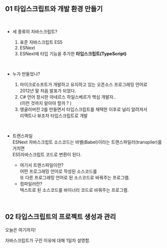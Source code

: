 ## 01 타입스크립트와 개발 환경 만들기

<br/>

- 세 종류의 자바스크립트?

  1.  표준 자바스크립트 ES5
  2.  ESNext
  3.  ESNext에 타입 기능을 추가한 **타입스크립트(TypeScript)**

<br/>

- 누가 만들었나?<br/>

  1. 마이크로소프트가 개발하고 유지하고 있는 오픈소스 프로그래밍 언어로<br/> 2012년 말 처음 발표가 되었다.
  2. C# 언어 창시한 아네르스 하일스베르가 핵심 개발자..
     <br/> (이런 것까지 알아야 할까 ? )
  3. 앵귤러버전 2를 만들면서 타입스크립트를 채택한 이후로 널리 알려져서 <br/> 리액트나 뷰조차 타입스크립트로 개발

<br/>

- 트랜스파일<br/>
  ESNext 자바스크립트 소스코드는 바벨(Babel)이라는 트랜스파일러(transpiler)를 거치면 <br/> ES5자바스크립트 코드로 변환이 된다.

  - 여기서 트랜스파일이란? <br/>
    어떤 프로그래밍 언어로 작성된 소스코드를 <br/>또 다른 프로그래밍 언어로 된 소스코드로 바꿔주는 프로그램.
  - 컴파일러란? <br/>
    텍스트로 된 소스코드를 바이너리 코드로 바꿔주는 프로그램.

<br/>

## 02 타입스크립트의 프로젝트 생성과 관리

오늘은 여기까지!

자바스크립트가 구린 이유에 대해 1일차 설명함.
